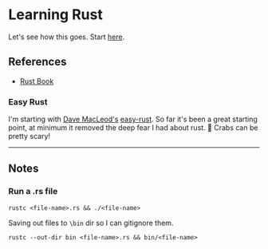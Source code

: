 # Learning Rust

Let's see how this goes. Start [here](https://play.rust-lang.org/?version=stable&mode=debug&edition=2021). 

## References

- [Rust Book](https://doc.rust-lang.org/book/)

### Easy Rust

I'm starting with [Dave MacLeod's](https://github.com/Dhghomon) [easy-rust](https://dhghomon.github.io/easy_rust/Chapter_1.html). So far it's been a great starting point, at minimum it removed the deep fear I had about rust. 🦀 Crabs can be pretty scary! 

---

## Notes

### Run a .rs file

```shell
rustc <file-name>.rs && ./<file-name>
```
  
Saving out files to `\bin` dir so I can gitignore them. 

```shell
rustc --out-dir bin <file-name>.rs && bin/<file-name>
```

